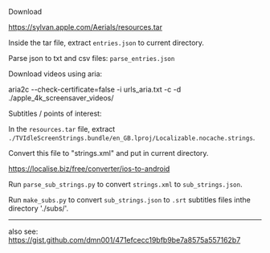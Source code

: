 Download 

https://sylvan.apple.com/Aerials/resources.tar

Inside the tar file, extract `entries.json` to current directory.

Parse json to txt and csv files: `parse_entries.json`

Download videos using aria:

aria2c --check-certificate=false -i urls_aria.txt -c -d ./apple_4k_screensaver_videos/


Subtitles / points of interest:

In the `resources.tar` file, extract `./TVIdleScreenStrings.bundle/en_GB.lproj/Localizable.nocache.strings`.

Convert this file to "strings.xml" and put in current directory.

https://localise.biz/free/converter/ios-to-android

Run `parse_sub_strings.py` to convert `strings.xml` to `sub_strings.json`.

Run `make_subs.py` to convert `sub_strings.json` to `.srt` subtitles files inthe  directory './subs/'.


-------------

also see: https://gist.github.com/dmn001/471efcecc19bfb9be7a8575a557162b7